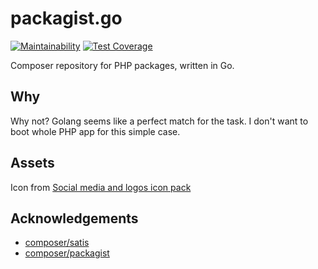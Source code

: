 # packagist.go

[![Maintainability](https://api.codeclimate.com/v1/badges/de00a0d47499a67619dc/maintainability)](https://codeclimate.com/github/brokeyourbike/packagist.go/maintainability)
[![Test Coverage](https://api.codeclimate.com/v1/badges/de00a0d47499a67619dc/test_coverage)](https://codeclimate.com/github/brokeyourbike/packagist.go/test_coverage)

Composer repository for PHP packages, written in Go.

## Why

Why not? Golang seems like a perfect match for the task. I don't want to boot whole PHP app for this simple case.

## Assets
Icon from [Social media and logos icon pack](https://www.iconfinder.com/iconsets/social-media-and-logos-11)

## Acknowledgements

- [composer/satis](https://github.com/composer/satis)
- [composer/packagist](https://github.com/composer/packagist)
